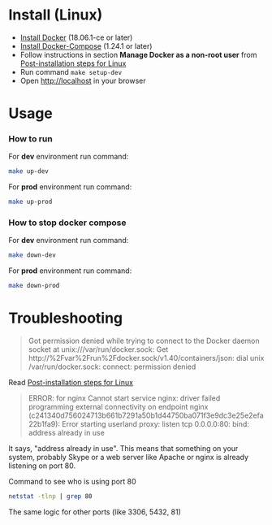 # Install (Linux)

* [Install Docker](https://docs.docker.com/compose/install/) (18.06.1-ce or later)
* [Install Docker-Compose](https://docs.docker.com/install/linux/docker-ce/ubuntu/) (1.24.1 or later)
* Follow instructions in section **Manage Docker as a non-root user** from  [Post-installation steps for Linux](https://docs.docker.com/install/linux/linux-postinstall/)
* Run command `make setup-dev`
* Open [http://localhost](http://localhost) in your browser

# Usage
### How to run
For **dev** environment run command:
```bash
make up-dev
```
For **prod** environment run command:
```bash
make up-prod
```

### How to stop docker compose
For **dev** environment run command:
```bash
make down-dev
```
For **prod** environment run command:
```bash
make down-prod
```

# Troubleshooting

>Got permission denied while trying to connect to the Docker daemon socket at
>unix:///var/run/docker.sock: Get http://%2Fvar%2Frun%2Fdocker.sock/v1.40/containers/json:
>dial unix /var/run/docker.sock: connect: permission denied

Read [Post-installation steps for Linux](https://docs.docker.com/install/linux/linux-postinstall)

>ERROR: for nginx  Cannot start service nginx: driver failed programming external connectivity
>on endpoint nginx (c241340d756024713b661b7291a50b1d44750ba071f3e9dc3e25e2efa22b1fa9):
>Error starting userland proxy: listen tcp 0.0.0.0:80: bind: address already in use

It says, "address already in use". This means that something on your system,
probably Skype or a web server like Apache or nginx  is already listening on port 80.

Command to see who is using port 80
```bash
netstat -tlnp | grep 80
```
The same logic for other ports (like 3306, 5432, 81)
